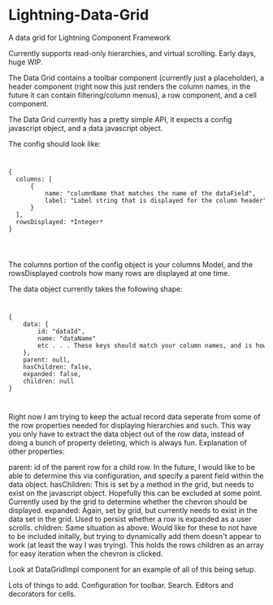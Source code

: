 # Lightning-Data-Grid
A data grid for Lightning Component Framework

Currently supports read-only hierarchies, and virtual scrolling. Early days, huge WIP. 

The Data Grid contains a toolbar component (currently just a placeholder), a header component (right now this just renders the column names, in the future it can contain filtering/column menus), a row component, and a cell component.

The Data Grid currently has a pretty simple API, it expects a config javascript object, and a data javascript object. 

The config should look like:
<code>
<pre>
{
  columns: [
      {
          name: "columnName that matches the name of the dataField",
          label: "Label string that is displayed for the column header"
      }
  ],
  rowsDisplayed: *Integer*
}
</pre>
</code>

The columns portion of the config object is your columns Model, and the rowsDisplayed controls how many rows are displayed at one time. 

The data object currently takes the following shape:
<code>
<pre>
{
    data: {
        id: "dataId",
        name: "dataName"
        etc . . . These keys should match your column names, and is how the data in the row will get displayed
    },
    parent: null,
    hasChildren: false,
    expanded: false,
    children: null
}
</pre>
</code>
Right now I am trying to keep the actual record data seperate from some of the row properties needed for displaying hierarchies and such. This way you only have to extract the data object out of the row data, instead of doing a bunch of property deleting, which is always fun.
Explanation of other properties:

parent: id of the parent row for a child row. In the future, I would like to be able to determine this via configuration, and specify a parent field within the data object.
hasChildren: This is set by a method in the grid, but needs to exist on the javascript object. Hopefully this can be excluded at some point. Currently used by the grid to determine whether the chevron should be displayed.
expanded: Again, set by grid, but currently needs to exist in the data set in the grid. Used to persist whether a row is expanded as a user scrolls.
children: Same situation as above. Would like for these to not have to be included initally, but trying to dynamically add them doesn't appear to work (at least the way I was trying). This holds the rows children as an array for easy iteration when the chevron is clicked.

Look at DataGridImpl component for an example of all of this being setup.

Lots of things to add. Configuration for toolbar. Search. Editors and decorators for cells.
